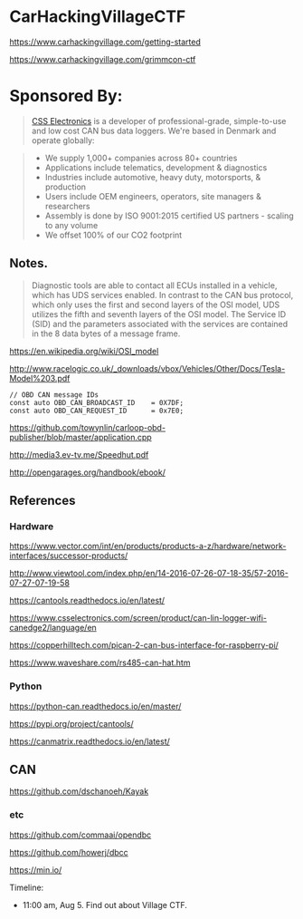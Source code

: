 # CarHackingVillageCTF

https://www.carhackingvillage.com/getting-started

https://www.carhackingvillage.com/grimmcon-ctf

# Sponsored By:

> [CSS Electronics](https://www.csselectronics.com/screen/page/can-bus-logger-about) is a developer of professional-grade, simple-to-use and low cost CAN bus data loggers. We're based in Denmark and operate globally:

> - We supply 1,000+ companies across 80+ countries
> - Applications include telematics, development & diagnostics
> - Industries include automotive, heavy duty, motorsports, & production
> - Users include OEM engineers, operators, site managers & researchers
> - Assembly is done by ISO 9001:2015 certified US partners - scaling to any volume
> - We offset 100% of our CO2 footprint

## Notes.

> Diagnostic tools are able to contact all ECUs installed in a vehicle, which has UDS services enabled. In contrast to the CAN bus protocol, which only uses the first and second layers of the OSI model, UDS utilizes the fifth and seventh layers of the OSI model. The Service ID (SID) and the parameters associated with the services are contained in the 8 data bytes of a message frame.

https://en.wikipedia.org/wiki/OSI_model

http://www.racelogic.co.uk/_downloads/vbox/Vehicles/Other/Docs/Tesla-Model%203.pdf

    // OBD CAN message IDs
    const auto OBD_CAN_BROADCAST_ID    = 0X7DF;
    const auto OBD_CAN_REQUEST_ID      = 0x7E0;

https://github.com/towynlin/carloop-obd-publisher/blob/master/application.cpp

http://media3.ev-tv.me/Speedhut.pdf

http://opengarages.org/handbook/ebook/

## References

### Hardware
https://www.vector.com/int/en/products/products-a-z/hardware/network-interfaces/successor-products/

http://www.viewtool.com/index.php/en/14-2016-07-26-07-18-35/57-2016-07-27-07-19-58

https://cantools.readthedocs.io/en/latest/

https://www.csselectronics.com/screen/product/can-lin-logger-wifi-canedge2/language/en

https://copperhilltech.com/pican-2-can-bus-interface-for-raspberry-pi/

https://www.waveshare.com/rs485-can-hat.htm

### Python

https://python-can.readthedocs.io/en/master/

https://pypi.org/project/cantools/

https://canmatrix.readthedocs.io/en/latest/

## CAN

https://github.com/dschanoeh/Kayak


### etc

https://github.com/commaai/opendbc

https://github.com/howerj/dbcc

https://min.io/


Timeline:

- 11:00 am, Aug 5. Find out about Village CTF.
